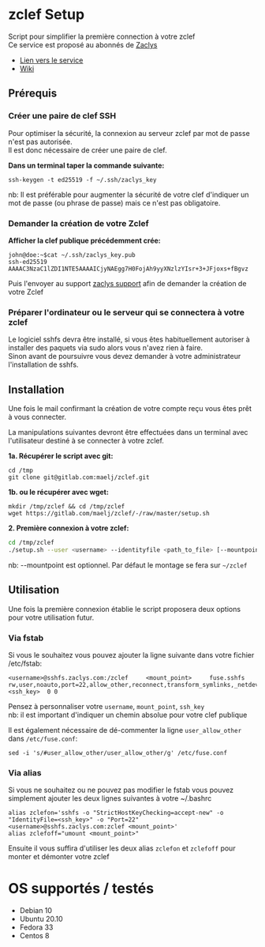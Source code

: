 # zclef Setup

Script pour simplifier la première connection à votre zclef  
Ce service est proposé au abonnés de [Zaclys](www.zaclys.com)
- [Lien vers le service](https://www.zaclys.com/zcle/)
- [Wiki](https://wiki.zaclys.com/index.php/Installation_de_la_zclef_sous_Linux)

## Prérequis

### Créer une paire de clef SSH
Pour optimiser la sécurité, la connexion au serveur zclef par mot de passe n'est pas autorisée.  
Il est donc nécessaire de créer une paire de clef.  

**Dans un terminal taper la commande suivante:**  
```
ssh-keygen -t ed25519 -f ~/.ssh/zaclys_key
```
nb: Il est préférable pour augmenter la sécurité de votre clef d'indiquer un mot de passe (ou phrase de passe) mais ce n'est pas obligatoire.  


### Demander la création de votre Zclef

**Afficher la clef publique précédemment crée:**  
```
john@doe:~$cat ~/.ssh/zaclys_key.pub
ssh-ed25519 AAAAC3NzaC1lZDI1NTE5AAAAICjyNAEgg7H0FojAh9yyXNzlzYIsr+3+JFjoxs+fBgvz
```

Puis l'envoyer au support [zaclys support](https://www.zaclys.com/contact/) afin de demander la création de votre Zclef

### Préparer l'ordinateur ou le serveur qui se connectera à votre zclef

Le logiciel sshfs devra être installé, si vous êtes habituellement autoriser à installer des paquets via sudo alors vous n'avez rien à faire.  
Sinon avant de poursuivre vous devez demander à votre administrateur l'installation de sshfs.  

## Installation

Une fois le mail confirmant la création de votre compte reçu vous êtes prêt à vous connecter.  

La manipulations suivantes devront être effectuées dans un terminal avec l'utilisateur destiné à se connecter à votre zclef.  

**1a. Récupérer le script avec git:**  
```
cd /tmp
git clone git@gitlab.com:maelj/zclef.git
```

**1b. ou le récupérer avec wget:**  
```
mkdir /tmp/zclef && cd /tmp/zclef
wget https://gitlab.com/maelj/zclef/-/raw/master/setup.sh
```

**2. Première connexion à votre zclef:**  
```bash
cd /tmp/zclef
./setup.sh --user <username> --identityfile <path_to_file> [--mountpoint <mountpoint>]
```
nb: --mountpoint est optionnel. Par défaut le montage se fera sur `~/zclef`


## Utilisation

Une fois la première connexion établie le script proposera deux options pour votre utilisation futur.  

### Via fstab

Si vous le souhaitez vous pouvez ajouter la ligne suivante dans votre fichier /etc/fstab:

```
<username>@sshfs.zaclys.com:/zclef     <mount_point>     fuse.sshfs     rw,user,noauto,port=22,allow_other,reconnect,transform_symlinks,_netdev,BatchMode=yes,identityfile=<ssh_key>  0 0
```
Pensez à personnaliser votre `username`, `mount_point`, `ssh_key`  
nb: il est important d'indiquer un chemin absolue pour votre clef publique

Il est également nécessaire de dé-commenter la ligne `user_allow_other` dans `/etc/fuse.conf`:
```
sed -i 's/#user_allow_other/user_allow_other/g' /etc/fuse.conf
```

### Via alias

Si vous ne souhaitez ou ne pouvez pas modifier le fstab vous pouvez simplement ajouter les deux lignes suivantes à votre ~/.bashrc

```
alias zclefon='sshfs -o "StrictHostKeyChecking=accept-new" -o "IdentityFile=<ssh_key>" -o "Port=22" <username>@sshfs.zaclys.com:zclef <mount_point>'
alias zclefoff="umount <mount_point>"
```

Ensuite il vous suffira d'utiliser les deux alias `zclefon` et `zclefoff` pour monter et démonter votre zclef


# OS supportés / testés

* Debian 10
* Ubuntu 20.10
* Fedora 33
* Centos 8
